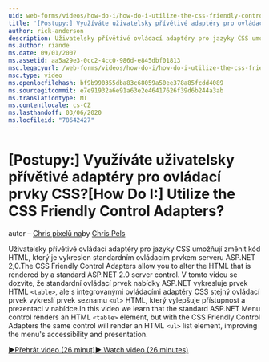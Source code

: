 ```yaml
---
uid: web-forms/videos/how-do-i/how-do-i-utilize-the-css-friendly-control-adapters
title: '[Postupy:] Využíváte uživatelsky přívětivé adaptéry pro ovládací prvky CSS? | Dokumenty Microsoft'
author: rick-anderson
description: Uživatelsky přívětivé ovládací adaptéry pro jazyky CSS umožňují změnit kód HTML, který je vykreslen standardním ovládacím prvkem serveru ASP.NET 2,0. V tomto videu se naučíme, že stan...
ms.author: riande
ms.date: 09/01/2007
ms.assetid: aa5a29e3-0cc2-4cc0-986d-e845dbf01813
msc.legacyurl: /web-forms/videos/how-do-i/how-do-i-utilize-the-css-friendly-control-adapters
msc.type: video
ms.openlocfilehash: bf9b990355dba83c68059a50ee378a85fcdd4089
ms.sourcegitcommit: e7e91932a6e91a63e2e46417626f39d6b244a3ab
ms.translationtype: MT
ms.contentlocale: cs-CZ
ms.lasthandoff: 03/06/2020
ms.locfileid: "78642427"
---
```

# <a name="how-do-i-utilize-the-css-friendly-control-adapters"></a><span data-ttu-id="34d4c-105">[Postupy:] Využíváte uživatelsky přívětivé adaptéry pro ovládací prvky CSS?</span><span class="sxs-lookup"><span data-stu-id="34d4c-105">[How Do I:] Utilize the CSS Friendly Control Adapters?</span></span>

<span data-ttu-id="34d4c-106">autor – [Chris pixelů na](https://twitter.com/chrispels)</span><span class="sxs-lookup"><span data-stu-id="34d4c-106">by [Chris Pels](https://twitter.com/chrispels)</span></span>

<span data-ttu-id="34d4c-107">Uživatelsky přívětivé ovládací adaptéry pro jazyky CSS umožňují změnit kód HTML, který je vykreslen standardním ovládacím prvkem serveru ASP.NET 2,0.</span><span class="sxs-lookup"><span data-stu-id="34d4c-107">The CSS Friendly Control Adapters allow you to alter the HTML that is rendered by a standard ASP.NET 2.0 server control.</span></span> <span data-ttu-id="34d4c-108">V tomto videu se dozvíte, že standardní ovládací prvek nabídky ASP.NET vykresluje prvek HTML `<table>`, ale s integrovanými ovládacími adaptéry CSS stejný ovládací prvek vykreslí prvek seznamu `<ul>` HTML, který vylepšuje přístupnost a prezentaci v nabídce.</span><span class="sxs-lookup"><span data-stu-id="34d4c-108">In this video we learn that the standard ASP.NET Menu control renders an HTML `<table>` element, but with the CSS Friendly Control Adapters the same control will render an HTML `<ul>` list element, improving the menu's accessibility and presentation.</span></span> 

[<span data-ttu-id="34d4c-109">&#9654;Přehrát video (26 minut)</span><span class="sxs-lookup"><span data-stu-id="34d4c-109">&#9654; Watch video (26 minutes)</span></span>](https://channel9.msdn.com/Blogs/ASP-NET-Site-Videos/how-do-i-utilize-the-css-friendly-control-adapters)
